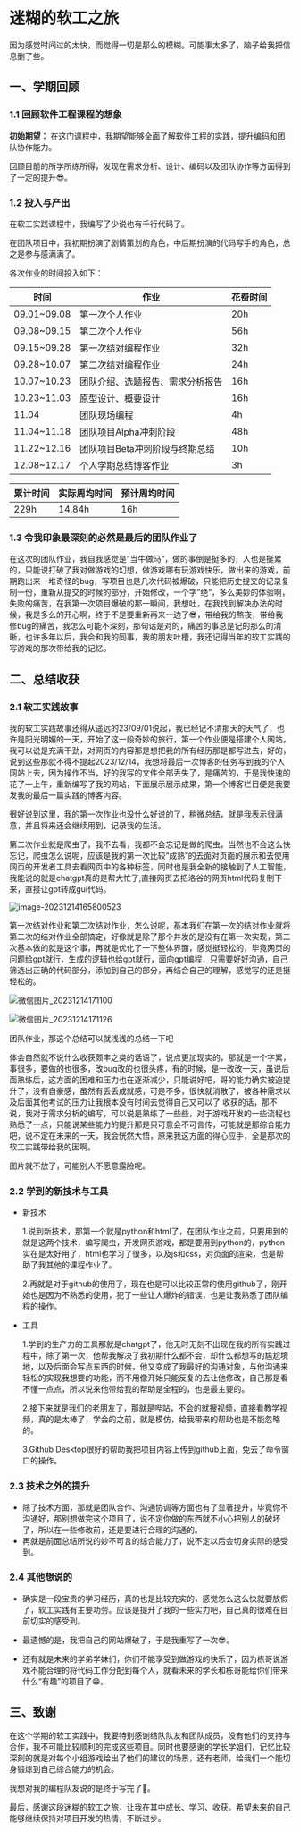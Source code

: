 # 迷糊的软工之旅

因为感觉时间过的太快，而觉得一切是那么的模糊。可能事太多了，脑子给我把信息删了些。

## 一、学期回顾

### 1.1 回顾软件工程课程的想象

**初始期望：** 在这门课程中，我期望能够全面了解软件工程的实践，提升编码和团队协作能力。

回顾目前的所学所练所得，发现在需求分析、设计、编码以及团队协作等方面得到了一定的提升😎。

### 1.2 投入与产出

在软工实践课程中，我编写了少说也有千行代码了。

在团队项目中，我初期扮演了剧情策划的角色，中后期扮演的代码写手的角色，总之是参与感满满了。

各次作业的时间投入如下：

| 时间        | 作业                             | 花费时间 |
| ----------- | -------------------------------- | -------- |
| 09.01~09.08 | 第一次个人作业                   | 20h      |
| 09.08~09.15 | 第二次个人作业                   | 56h      |
| 09.15~09.28 | 第一次结对编程作业               | 32h      |
| 09.28~10.07 | 第二次结对编程作业               | 24h      |
| 10.07~10.23 | 团队介绍、选题报告、需求分析报告 | 16h      |
| 10.23~11.03 | 原型设计、概要设计               | 16h      |
| 11.04       | 团队现场编程                     | 4h       |
| 11.04~11.18 | 团队项目Alpha冲刺阶段            | 48h      |
| 11.22~12.16 | 团队项目Beta冲刺阶段与终期总结   | 10h      |
| 12.08~12.17 | 个人学期总结博客作业             | 3h       |

| 累计时间 | 实际周均时间 | 预计周均时间 |
| -------- | ------------ | ------------ |
| 229h     | 14.84h       | 16h          |

### 1.3 令我印象最深刻的必然是最后的团队作业了

在这次的团队作业，我自我感觉是”当牛做马“，做的事倒是挺多的，人也是挺累的，只能说打破了我对做游戏的幻想，做游戏哪有玩游戏快乐，做出来的游戏，前期跑出来一堆奇怪的bug，写项目也是几次代码被爆破，只能把历史提交的记录复制一份，重新从提交的时候的部分，开始修改，一个字”绝“，多么美妙的体验啊，失败的痛苦，在我第一次项目爆破的那一瞬间，我想吐，在我找到解决办法的时候，我是多么的开心啊，终于不是要重新再来一边了😎，带给我的熬夜，带给我修bug的痛苦，我怎么可能不深刻，那句话是对的，痛苦的事总是记的那么的清晰，也许多年以后，我会和我的同事，我的朋友吐槽，我还记得当年的软工实践的写游戏的那次带给我的记忆。

## 二、总结收获

### 2.1 软工实践故事

我的软工实践故事还得从遥远的23/09/01说起，我已经记不清那天的天气了，也许是阳光明媚的一天，开始了这一段奇妙的旅行，第一个作业便是搭建个人网站，我可以说是充满干劲，对网页的内容那是想把我的所有经历那是都写进去，好的，说到这些那就不得不提起2023/12/14，我想将最后一次博客的任务写到我的个人网站上去，因为操作不当，好的我写的文件全部丢失了，是痛苦的，于是我快速的花了一上午，重新编写了我的网站，下面展示展示成果，第一个博客栏目便是我要发我的最后一篇实践的博客内容。

很好说到这里，我的第一次作业也没什么好说的了，稍微总结，就是我表示很满意，并且将来还会继续用到，记录我的生活。

第二次作业就是爬虫了，我不去看，我都不会忘记是做的爬虫，当然也不会这么快忘记，爬虫怎么说呢，应该是我的第一次比较“成熟”的去面对页面的展示和去使用网页的开发者工具去看网页中的各种标签，同时也是我全新的接触到了人工智能，我能说的就是chatgpt真的是帮大忙了,直接网页去把洛谷的网页html代码复制下来，直接让gpt转成gui代码。

![image-20231214165800523](../img/博客/软工/image.png)

第一次结对作业和第二次结对作业，怎么说呢，基本我们在第一次的结对作业就将第二次的结对作业全部搞定，好像就是除了那个并发的是没有在第一次实现，第二次基本做的就是这个事，再就是优化了一下整体界面，感觉挺轻松的，毕竟网页的问题给gpt就行，生成的逻辑也给gpt就行，面向gpt编程，只需要好好沟通，自己筛选出正确的代码部分，添加到自己的部分，再结合自己的理解，感觉写的还是挺轻松的。

![微信图片_20231214171100](../img/博客/软工/微信图片_20231214171100.jpg)

![微信图片_20231214171126](../img/博客/软工/微信图片_20231214171126.jpg)

团队作业，那这个总结可以就浅浅的总结一下吧

体会自然就不说什么收获颇丰之类的话语了，说点更加现实的，那就是一个字累，事很多，要做的也很多，改bug改的也很头疼，有的时候，是一改改一天，虽说后面熟练后，这方面的困难和压力也在逐渐减少，只能说好吧，哥的能力确实被迫提升了，没有自豪感，虽然有丢丢成就感，可是不多，很快就消散了，被各种需求以及后面其他考试的压力让我根本没有时间去觉得自己又可以了
收获的话，那不说，我对于需求分析的编写，可以说是熟练了一些些，对于游戏开发的一些流程也熟悉了一点，只能说某些能力的提升那是只可意会不可言传，可能就是那综合能力吧，说不定在未来的一天，我会恍然大悟，原来我这方面的得心应手，全是那次的软工实践带给我的因啊。

图片就不放了，可能别人不愿意露脸呢。

### 2.2 学到的新技术与工具

- 新技术

  1.说到新技术，那第一个就是python和html了，在团队作业之前，只要用到的就是这两个技术，编写爬虫，开发网页游戏，都是要用到python的，python实在是太好用了，html也学习了很多，以及js和css，对页面的渲染，也是帮助了我其他的课程作业了。

  2.再就是对于github的使用了，现在也是可以比较正常的使用github了，刚开始也是因为不熟悉的使用，犯了一些让人爆炸的错误，也是让我熟悉了团队编程的操作。


- 工具
  
  1.学到的生产力的工具那就是chatgpt了，他无时无刻不出现在我的所有实践过程中，除了第一次，他帮我解决了我初期什么都不会，却什么都想写的尴尬境地，以及后面会写点东西的时候，他又变成了我最好的沟通对象，与他沟通来轻松的实现我想要的功能，而不用像开始只能反复的去让他修改，自己那是看不懂一点点，所以说来他带给我的帮助是全程的，也是最主要的。
  
  2.接下来就是我们的老朋友了，那就是哔站，不会的就搜视频，直接看教学视频，真的是太棒了，学会的之前，就是模仿，给我带来的帮助也是不能忽略的。
  
  3.Github Desktop很好的帮助我把项目内容上传到github上面，免去了命令窗口的操作。


### 2.3 技术之外的提升

- 除了技术方面，那就是团队合作、沟通协调等方面也有了显著提升，毕竟你不沟通好，那别想做完这个项目了，说不定你做的东西就不小心把别人的破坏了，所以在一些修改前，还是要进行合理的沟通的。
- 再就是前面总结所说的妙不可言的综合能力了，说不定以后会切身实际的感受到。

### 2.4 其他想说的

- 确实是一段宝贵的学习经历，真的也是比较充实的，感觉怎么这么快就要放假了，软工实践有主要功劳。应该是提升了我的一些实力吧，自己真的很难在目前切实的感受到。

- 最遗憾的是，我把自己的网站爆破了，于是我重写了一次😎。
- 还有就是未来的学弟学妹们，你们不能享受到做游戏的快乐了，因为栋哥说游戏不能合理的将代码工作分配到每个人，就看未来的学长和栋哥能给你们带来什么“有趣”的项目了😁。

## 三、致谢

在这个学期的软工实践中，我要特别感谢结队队友和团队成员，没有他们的支持与合作，我不可能比较顺利的完成这些项目。同时也要感谢的学长学姐们，记忆比较深刻的就是对每个小组游戏给出了他们的建议的场景，还有老师，给我们一个能切身锻炼到自己综合能力的机会。

我想对我的编程队友说的是终于写完了🥳。

最后，感谢这段迷糊的软工之旅，让我在其中成长、学习、收获。希望未来的自己能够继续保持对项目开发的热情，不断进步。
